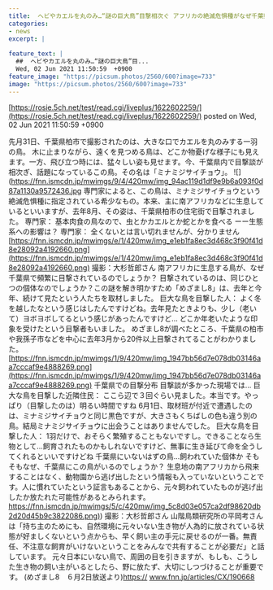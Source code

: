 ```yaml
---
title:  ヘビやカエルを丸のみ…“謎の巨大鳥”目撃相次ぐ アフリカの絶滅危惧種がなぜ千葉県に？  
categories:
- news
excerpt: |
  
feature_text: |
  ##  ヘビやカエルを丸のみ…“謎の巨大鳥”目...
  Wed, 02 Jun 2021 11:50:59  +0900
feature_image: "https://picsum.photos/2560/600?image=733"
image: "https://picsum.photos/2560/600?image=733"
---
```


[https://rosie.5ch.net/test/read.cgi/liveplus/1622602259/](https://rosie.5ch.net/test/read.cgi/liveplus/1622602259/)
posted on Wed, 02 Jun 2021 11:50:59  +0900

<!--more-->

先月31日、千葉県柏市で撮影されたのは、大きな口でカエルを丸のみする一羽の鳥。 木に止まりながら、遠くを見つめる鳥は、どこか物憂げな様子にも見えます。一方、飛び立つ時には、猛々しい姿も見せます。今、千葉県内で目撃談が相次ぎ、話題になっているこの鳥。その名は「ミナミジサイチョウ」。 ![](https://fnn.ismcdn.jp/mwimgs/9/4/420mw/img_94ac119d1df9e9b6a093f0d87a1130a9572436.jpg 専門家によると、この鳥は、ミナミジサイチョウという絶滅危惧種に指定されている希少なもの。本来、主に南アフリカなどに生息しているといいますが、去年8月、その姿は、千葉県柏市の住宅街で目撃されました。 専門家： 基本肉食の鳥なので、虫とかカエルとか蛇とかを食べる ーー生態系への影響は？ 専門家： 全くないとは言い切れませんが、分かりません [https://fnn.ismcdn.jp/mwimgs/e/1/420mw/img_e1eb1fa8ec3d468c3f90f41d8e28092a4192660.png](https://fnn.ismcdn.jp/mwimgs/e/1/420mw/img_e1eb1fa8ec3d468c3f90f41d8e28092a4192660.png) 撮影：大杉哲郎さん 南アフリカに生息する鳥が、なぜ千葉県で頻繁に目撃されているのでしょうか？ 目撃されているのは、同じひとつの個体なのでしょうか？この謎を解き明かすため「めざまし8」は、去年と今年、続けて見たという人たちを取材しました。 巨大な鳥を目撃した人： よく冬を越したなという感じはしたんですけどね。去年見たときよりも、少し（老いて）ヨボヨボしてるという感じがあったんですけど… どこか年老いたような印象を受けたという目撃者もいました。 めざまし8が調べたところ、千葉県の柏市や我孫子市などを中心に去年3月から20件以上目撃されてることがわかりました。 [https://fnn.ismcdn.jp/mwimgs/1/9/420mw/img_1947bb56d7e078db03146aa7cccaf9e4888269.png](https://fnn.ismcdn.jp/mwimgs/1/9/420mw/img_1947bb56d7e078db03146aa7cccaf9e4888269.png) 千葉県での目撃分布 目撃談が多かった現場では… 巨大な鳥を目撃した近隣住民： ここら辺で３回ぐらい見ました。本当です。やっぱり（目撃したのは）明るい時間ですね 6月1日、取材班が付近で遭遇したのは、ミナミジサイチョウと同じ黒色ですが、大きさもくちばしの色も違う別の鳥。結局ミナミジサイチョウに出会うことはありませんでした。 巨大な鳥を目撃した人： 1羽だけで、おそらく繁殖することもないですし。できることなら生物として…飼育されたものかもしれないですけど、無事に生き延びて命を全うしてくれるといいですけどね 千葉県にいないはずの鳥…飼われていた個体か そもそもなぜ、千葉県にこの鳥がいるのでしょうか？ 生息地の南アフリカから飛来することはなく、動物園から逃げ出したという情報も入っていないということです。人に慣れていたという証言もあることから、元々飼われていたものが逃げ出したか放たれた可能性があるとみられます。 [https://fnn.ismcdn.jp/mwimgs/5/c/420mw/img_5c8d03e057ca2df98620db2d20d45b9c3822086.png)](https://fnn.ismcdn.jp/mwimgs/5/c/420mw/img_5c8d03e057ca2df98620db2d20d45b9c3822086.png)) 撮影：大杉哲郎さん 山階鳥類研究所の平岡考さんは「持ち主のためにも、自然環境に元々いない生き物が人為的に放されている状態が好ましくないという点からも、早く飼い主の手元に戻せるのが一番。無責任、不注意な飼育がいけないということをみんなで共有することが必要だ」と話しています。 元々日本にいない鳥で、周囲の目を引きますが、もしも、こうした生き物の飼い主がいるとしたら、野に放たず、大切にしつづけることが重要です。 (めざまし8　６月2日放送より)[https://](https://) www.fnn.jp/articles/CX/190668
